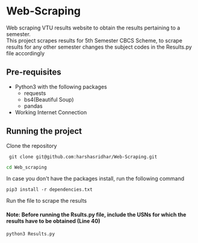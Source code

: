 # Web-Scraping
Web scraping VTU results website to obtain the results pertaining to a semester.<br>
This project scrapes results for 5th Semester CBCS Scheme, to scrape results for any other semester changes the subject codes in the Results.py file accordingly

## Pre-requisites
  - Python3 with the following packages
    * requests
    * bs4(Beautiful Soup)
    * pandas
  - Working Internet Connection
  
 ## Running the project
 Clone the repository
 ```
  git clone git@github.com:harshasridhar/Web-Scraping.git
  ```
  ```sh
  cd Web_scraping
  ```
  In case you don't have the packages install, run the following command
  ```
  pip3 install -r dependencies.txt
  ```
  Run the file to scrape the results
  #### Note: Before running the Rsults.py file, include the USNs for which the results have to be obtained (Line 40)
  ```
  python3 Results.py
  ```
